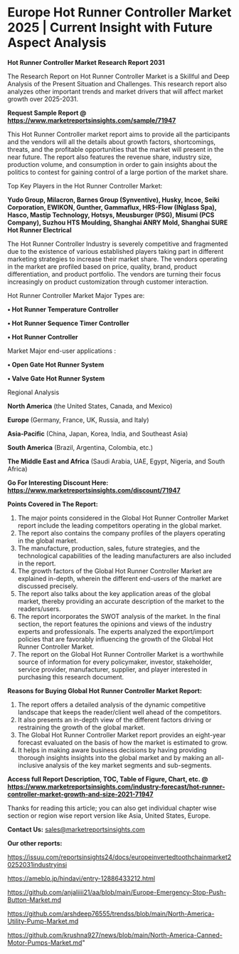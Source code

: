 # Europe Hot Runner Controller Market 2025 | Current Insight with Future Aspect Analysis

<strong>Hot Runner Controller Market Research Report 2031</strong>

The Research Report on Hot Runner Controller Market is a Skillful and Deep Analysis of the Present Situation and Challenges. This research report also analyzes other important trends and market drivers that will affect market growth over 2025-2031.

<strong>Request Sample Report @ <a href=https://www.marketreportsinsights.com/sample/71947>https://www.marketreportsinsights.com/sample/71947</a></strong>

This Hot Runner Controller market report aims to provide all the participants and the vendors will all the details about growth factors, shortcomings, threats, and the profitable opportunities that the market will present in the near future. The report also features the revenue share, industry size, production volume, and consumption in order to gain insights about the politics to contest for gaining control of a large portion of the market share.

Top Key Players in the Hot Runner Controller Market:

<strong>Yudo Group, Milacron, Barnes Group (Synventive), Husky, Incoe, Seiki Corporation, EWIKON, Gunther, Gammaflux, HRS-Flow (INglass Spa), Hasco, Mastip Technology, Hotsys, Meusburger (PSG), Misumi (PCS Company), Suzhou HTS Moulding, Shanghai ANRY Mold, Shanghai SURE Hot Runner Electrical</strong>

The Hot Runner Controller Industry is severely competitive and fragmented due to the existence of various established players taking part in different marketing strategies to increase their market share. The vendors operating in the market are profiled based on price, quality, brand, product differentiation, and product portfolio. The vendors are turning their focus increasingly on product customization through customer interaction.

Hot Runner Controller Market Major Types are:

<strong>• Hot Runner Temperature Controller

• Hot Runner Sequence Timer Controller

• Hot Runner Controller</strong>

Market Major end-user applications :

<strong>• Open Gate Hot Runner System

• Valve Gate Hot Runner System</strong>

Regional Analysis

</u><strong><b>North America</b></strong> (the United States, Canada, and Mexico)

<strong><b>Europe </b></strong>(Germany, France, UK, Russia, and Italy)

<strong><b>Asia-Pacific</b></strong> (China, Japan, Korea, India, and Southeast Asia)

<strong><b>South America</b></strong> (Brazil, Argentina, Colombia, etc.)

<strong><b>The Middle East and Africa</b></strong> (Saudi Arabia, UAE, Egypt, Nigeria, and South Africa)

<strong>Go For Interesting Discount Here: <a href=https://www.marketreportsinsights.com/discount/71947>https://www.marketreportsinsights.com/discount/71947</a></strong>

<strong>Points Covered in The Report:</strong>
<ol>
  <li>The major points considered in the Global Hot Runner Controller Market report include the leading competitors operating in the global market.</li>
  <li>The report also contains the company profiles of the players operating in the global market.</li>
  <li>The manufacture, production, sales, future strategies, and the technological capabilities of the leading manufacturers are also included in the report.</li>
  <li>The growth factors of the Global Hot Runner Controller Market are explained in-depth, wherein the different end-users of the market are discussed precisely.</li>
  <li>The report also talks about the key application areas of the global market, thereby providing an accurate description of the market to the readers/users.</li>
  <li>The report incorporates the SWOT analysis of the market. In the final section, the report features the opinions and views of the industry experts and professionals. The experts analyzed the export/import policies that are favorably influencing the growth of the Global Hot Runner Controller Market.</li>
  <li>The report on the Global Hot Runner Controller Market is a worthwhile source of information for every policymaker, investor, stakeholder, service provider, manufacturer, supplier, and player interested in purchasing this research document.</li>
</ol>
<strong>Reasons for Buying Global Hot Runner Controller Market Report:</strong>

<ol>
  <li>The report offers a detailed analysis of the dynamic competitive landscape that keeps the reader/client well ahead of the competitors.</li>
  <li>It also presents an in-depth view of the different factors driving or restraining the growth of the global market.</li>
  <li>The Global Hot Runner Controller Market report provides an eight-year forecast evaluated on the basis of how the market is estimated to grow.</li>
  <li>It helps in making aware business decisions by having providing thorough insights insights into the global market and by making an all-inclusive analysis of the key market segments and sub-segments.</li>
</ol>
<strong>Access full Report Description, TOC, Table of Figure, Chart, etc. @ <a href=https://www.marketreportsinsights.com/industry-forecast/hot-runner-controller-market-growth-and-size-2021-71947>https://www.marketreportsinsights.com/industry-forecast/hot-runner-controller-market-growth-and-size-2021-71947</a></strong>


Thanks for reading this article; you can also get individual chapter wise section or region wise report version like Asia, United States, Europe.

<strong>Contact Us:</strong>
sales@marketreportsinsights.com

<strong>Our other reports:</strong>

<a href=https://issuu.com/reportsinsights24/docs/europeinvertedtoothchainmarket20252031industryinsi>https://issuu.com/reportsinsights24/docs/europeinvertedtoothchainmarket20252031industryinsi</a>

<a href=https://ameblo.jp/hindavi/entry-12886433212.html>https://ameblo.jp/hindavi/entry-12886433212.html</a>

<a href=https://github.com/anjaliiii21/aa/blob/main/Europe-Emergency-Stop-Push-Button-Market.md>https://github.com/anjaliiii21/aa/blob/main/Europe-Emergency-Stop-Push-Button-Market.md</a>

<a href=https://github.com/arshdeep76555/trendss/blob/main/North-America-Utility-Pump-Market.md>https://github.com/arshdeep76555/trendss/blob/main/North-America-Utility-Pump-Market.md</a>

<a href=https://github.com/krushna927/news/blob/main/North-America-Canned-Motor-Pumps-Market.md>https://github.com/krushna927/news/blob/main/North-America-Canned-Motor-Pumps-Market.md</a>"
